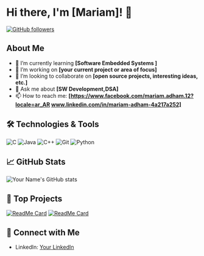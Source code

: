# Hi there, I'm [Mariam]! 👋

[![GitHub followers](https://img.shields.io/github/followers/yourusername?style=social)](https://github.com/yourusername)

## About Me

- 🌱 I’m currently learning **[Software Embedded Systems ]**
- 🔭 I’m working on **[your current project or area of focus]**
- 👯 I’m looking to collaborate on **[open source projects, interesting ideas, etc.]**
- 💬 Ask me about **[SW Development,DSA]**
- 📫 How to reach me: **[https://www.facebook.com/mariam.adham.12?locale=ar_AR  www.linkedin.com/in/mariam-adham-4a217a252]**


## 🛠️ Technologies & Tools

![C](https://img.shields.io/badge/-C-333333?style=flat&logo=c)
![Java](https://img.shields.io/badge/-Java-333333?style=flat&logo=java)
![C++](https://img.shields.io/badge/-C++-333333?style=flat&logo=cplusplus)
![Git](https://img.shields.io/badge/-Git-333333?style=flat&logo=git)
![Python](https://img.shields.io/badge/-Python-333333?style=flat&logo=python)

## 📈 GitHub Stats

![Your Name's GitHub stats](https://github-readme-stats.vercel.app/api?username=yourusername&show_icons=true&theme=radical)

## 🚀 Top Projects

[![ReadMe Card](https://github-readme-stats.vercel.app/api/pin/?username=yourusername&repo=your-repo-name)](https://github.com/yourusername/your-repo-name)
[![ReadMe Card](https://github-readme-stats.vercel.app/api/pin/?username=yourusername&repo=your-repo-name)](https://github.com/yourusername/your-repo-name)

## 🔗 Connect with Me

- LinkedIn: [Your LinkedIn]( www.linkedin.com/in/mariam-adham-4a217a252)



